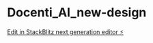 # Docenti_AI_new-design

[Edit in StackBlitz next generation editor ⚡️](https://stackblitz.com/~/github.com/ponyexpress83/Docenti_AI_new-design)
